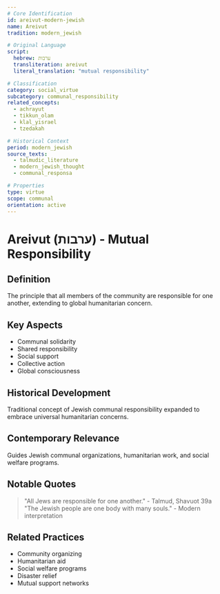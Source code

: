 ```yaml
---
# Core Identification
id: areivut-modern-jewish
name: Areivut
tradition: modern_jewish

# Original Language
script:
  hebrew: ערבות
  transliteration: areivut
  literal_translation: "mutual responsibility"

# Classification
category: social_virtue
subcategory: communal_responsibility
related_concepts:
  - achrayut
  - tikkun_olam
  - klal_yisrael
  - tzedakah

# Historical Context
period: modern_jewish
source_texts:
  - talmudic_literature
  - modern_jewish_thought
  - communal_responsa

# Properties
type: virtue
scope: communal
orientation: active
---
```


# Areivut (ערבות) - Mutual Responsibility

## Definition
The principle that all members of the community are responsible for one another, extending to global humanitarian concern.

## Key Aspects
- Communal solidarity
- Shared responsibility
- Social support
- Collective action
- Global consciousness

## Historical Development
Traditional concept of Jewish communal responsibility expanded to embrace universal humanitarian concerns.

## Contemporary Relevance
Guides Jewish communal organizations, humanitarian work, and social welfare programs.

## Notable Quotes
> "All Jews are responsible for one another." - Talmud, Shavuot 39a
> "The Jewish people are one body with many souls." - Modern interpretation

## Related Practices
- Community organizing
- Humanitarian aid
- Social welfare programs
- Disaster relief
- Mutual support networks